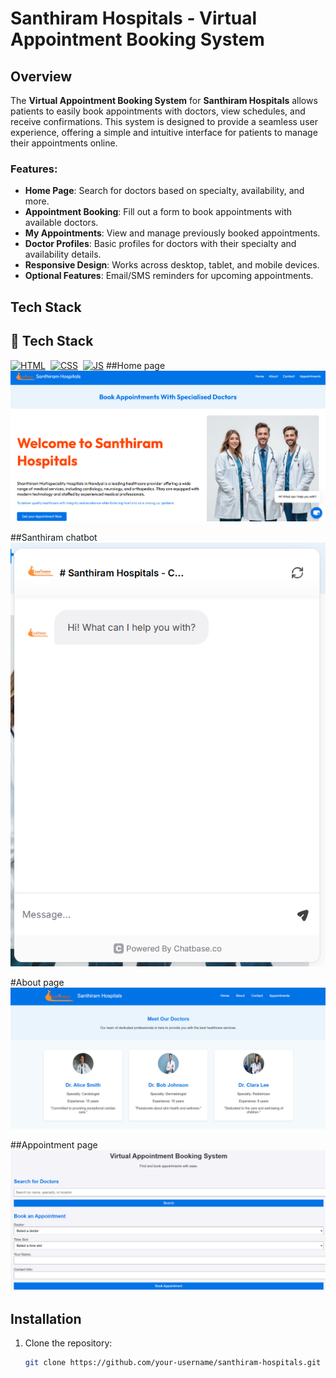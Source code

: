 # Santhiram Hospitals - Virtual Appointment Booking System

## Overview

The **Virtual Appointment Booking System** for **Santhiram Hospitals** allows patients to easily book appointments with doctors, view schedules, and receive confirmations. This system is designed to provide a seamless user experience, offering a simple and intuitive interface for patients to manage their appointments online.

### Features:
- **Home Page**: Search for doctors based on specialty, availability, and more.
- **Appointment Booking**: Fill out a form to book appointments with available doctors.
- **My Appointments**: View and manage previously booked appointments.
- **Doctor Profiles**: Basic profiles for doctors with their specialty and availability details.
- **Responsive Design**: Works across desktop, tablet, and mobile devices.
- **Optional Features**: Email/SMS reminders for upcoming appointments.

## Tech Stack

## 📌 Tech Stack
[![HTML](https://img.shields.io/badge/html5%20-%23E34F26.svg?&style=for-the-badge&logo=html5&logoColor=white)](https://github.com/jigar-sable/Portfolio-Website/search?l=html)&nbsp;
[![CSS](https://img.shields.io/badge/css3%20-%231572B6.svg?&style=for-the-badge&logo=css3&logoColor=white)](https://github.com/jigar-sable/Portfolio-Website/search?l=css)&nbsp;
[![JS](https://img.shields.io/badge/javascript%20-%23323330.svg?&style=for-the-badge&logo=javascript&logoColor=%23F7DF1E)](https://github.com/jigar-sable/Portfolio-Website/search?l=javascript)
##Home page
<img alt="jQuery" src="https://github.com/Hameedalahr/GDG-SOLUTION/blob/4e69070e2e80723467e1491499ea09d89b1fc268/homepage.png"/>

##Santhiram chatbot
<img alt="jQuery" src="https://github.com/Hameedalahr/GDG-SOLUTION/blob/ec9929a365836589d691e8d7ba7c5afc0b623e17/chatbot.png"/>

#About page
<img alt="jQuery" src="https://github.com/Hameedalahr/GDG-SOLUTION/blob/ec9929a365836589d691e8d7ba7c5afc0b623e17/aboutpage.png"/>

##Appointment page
<img alt="jQuery" src="https://github.com/Hameedalahr/GDG-SOLUTION/blob/ec9929a365836589d691e8d7ba7c5afc0b623e17/appointmentpage.png"/>
## Installation

1. Clone the repository:
   ```bash
   git clone https://github.com/your-username/santhiram-hospitals.git
